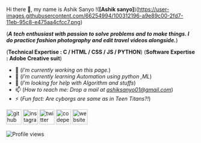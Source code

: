  Hi there 👋, my name is Ashik Sanyo
!(**[Ashik sanyo]**)(https://user-images.githubusercontent.com/66254994/100312196-a9e89c00-2fd7-11eb-95c8-e475aa4cfcc7.png)

(***A tech enthusiast with passion to solve problems and to make things.
I do practice fashion photography and edit travel videos alongside.***)

(**Technical Expertise : C / HTML / CSS / JS / PYTHON**)
(**Software Expertise  : Adobe Creative suit**)


- 🔭 (*I’m currently working on this page.*)
- 🌱 (*I’m currently learning Automation using python ,ML*)
- 🤔 (*I’m looking for help with Algorithm and stuffs*)
- 📫 (*How to reach me: Drop a mail at ashiksanyo01@gmail.com*)
- ⚡ (*Fun fact: Are cyborgs are same as in Teen Titans?!*)


[<img src='https://cdn.jsdelivr.net/npm/simple-icons@3.0.1/icons/github.svg' alt='github' height='40'>](https://github.com/ashiksanyo10)  [<img src='https://cdn.jsdelivr.net/npm/simple-icons@3.0.1/icons/instagram.svg' alt='instagram' height='40'>](https://www.instagram.com/sanyo.jpeg/)  [<img src='https://cdn.jsdelivr.net/npm/simple-icons@3.0.1/icons/twitter.svg' alt='twitter' height='40'>](https://twitter.com/@ashsanyo)  [<img src='https://cdn.jsdelivr.net/npm/simple-icons@3.0.1/icons/codepen.svg' alt='codepen' height='40'>](https://codepen.io/@ashsanyo)  [<img src='https://cdn.jsdelivr.net/npm/simple-icons@3.0.1/icons/icloud.svg' alt='website' height='40'>](https://ashiksanyo.netlify.app/)  

![Profile views](https://gpvc.arturio.dev/ashiksanyo10)  
